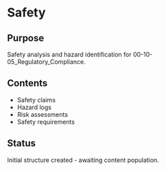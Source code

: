 # Safety

## Purpose
Safety analysis and hazard identification for 00-10-05_Regulatory_Compliance.

## Contents
- Safety claims
- Hazard logs
- Risk assessments
- Safety requirements

## Status
Initial structure created - awaiting content population.

